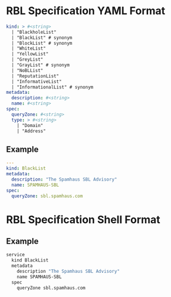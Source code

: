 # RBL Specification YAML Format

```yaml
kind: > #<string>
  | "BlackholeList"
  | "BlackList" # synonym
  | "BlockList" # synonym
  | "WhiteList"
  | "YellowList"
  | "GreyList"
  | "GrayList" # synonym
  | "NoBLList"
  | "ReputationList"
  | "InformativeList"
  | "InformationalList" # synonym
metadata:
  description: #<string>
  name: #<string>
spec:
  queryZone: #<string>
  type: > #<string>
    | "Domain"
    | "Address"
```

## Example

```yaml
---
kind: BlackList
metadata:
  description: "The Spamhaus SBL Advisory"
  name: SPAMHAUS-SBL
spec:
  queryZone: sbl.spamhaus.com
```

# RBL Specification Shell Format

## Example

```sh
service
  kind BlackList
  metadata
    description "The Spamhaus SBL Advisory"
    name SPAMHAUS-SBL
  spec
    queryZone sbl.spamhaus.com
```
